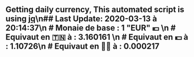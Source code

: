 ## Getting daily currency, This automated script is using [jq](https://stedolan.github.io/jq/)\n## Last Update:  2020-03-13 à 20:14:37\n # Monaie de base : 1 "EUR" 💶 \n # Equivaut en 🇹🇳 à :  3.160161 \n # Equivaut en 💵 à : 1.10726\n # Equivaut en 🐱‍💻 à :  0.000217
